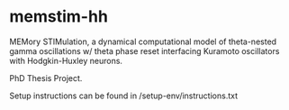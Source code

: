 # memstim-hh
MEMory STIMulation, a dynamical computational model of theta-nested gamma oscillations w/ theta phase reset interfacing Kuramoto oscillators with Hodgkin-Huxley neurons.

PhD Thesis Project.

Setup instructions can be found in /setup-env/instructions.txt
